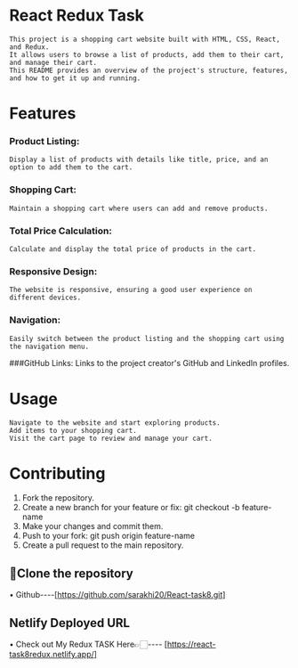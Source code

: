 
# React Redux Task
    This project is a shopping cart website built with HTML, CSS, React, and Redux.
    It allows users to browse a list of products, add them to their cart, and manage their cart.
    This README provides an overview of the project's structure, features, and how to get it up and running.


# Features


 ### Product Listing:
    Display a list of products with details like title, price, and an option to add them to the cart.

 ### Shopping Cart:
    Maintain a shopping cart where users can add and remove products.

### Total Price Calculation:
    Calculate and display the total price of products in the cart.

 ### Responsive Design:
    The website is responsive, ensuring a good user experience on different devices.

### Navigation: 
    Easily switch between the product listing and the shopping cart using the navigation menu.

###GitHub Links:
    Links to the project creator's GitHub and LinkedIn profiles.

# Usage

    Navigate to the website and start exploring products.
    Add items to your shopping cart.
    Visit the cart page to review and manage your cart.

# Contributing

   1. Fork the repository.
   2. Create a new branch for your feature or fix: git checkout -b    feature-name
   3. Make your changes and commit them.
   4. Push to your fork: git push origin feature-name
   5. Create a pull request to the main repository.

## 🔗Clone the repository
•	Github----[https://github.com/sarakhi20/React-task8.git]
## Netlify Deployed URL
•	Check out My Redux TASK Here👉🏻----
 [https://react-task8redux.netlify.app/]
